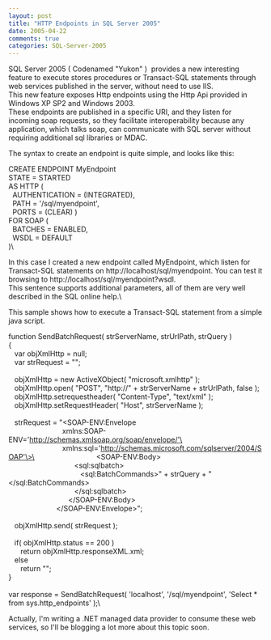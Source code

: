 ```yaml
---
layout: post
title: "HTTP Endpoints in SQL Server 2005"
date: 2005-04-22
comments: true
categories: SQL-Server-2005
---
```


SQL Server 2005 ( Codenamed "Yukon" )  provides a new interesting
feature to execute stores procedures or Transact-SQL statements through
web services published in the server, without need to use IIS.\
This new feature exposes Http endpoints using the Http Api provided in
Windows XP SP2 and Windows 2003.\
These endpoints are published in a specific URI, and they listen for
incoming soap requests, so they facilitate interoperability because any
application, which talks soap, can communicate with SQL server without
requiring additional sql libraries or MDAC.

The syntax to create an endpoint is quite simple, and looks like this:

CREATE ENDPOINT MyEndpoint\
STATE = STARTED\
AS HTTP (\
  AUTHENTICATION = (INTEGRATED),\
  PATH = '/sql/myendpoint',\
  PORTS = (CLEAR) )\
FOR SOAP (\
  BATCHES = ENABLED,\
  WSDL = DEFAULT\
)\

In this case I created a new endpoint called MyEndpoint, which listen
for Transact-SQL statements on http://localhost/sql/myendpoint. You can
test it browsing to http://localhost/sql/myendpoint?wsdl.\
This sentence supports additional parameters, all of them are very well
described in the SQL online help.\

This sample shows how to execute a Transact-SQL statement from a simple
java script.

function SendBatchRequest( strServerName, strUrlPath, strQuery )\
{\
   var objXmlHttp = null;\
   var strRequest = "";\
\
   objXmlHttp = new ActiveXObject( "microsoft.xmlhttp" );\
   objXmlHttp.open( "POST", "http://" + strServerName + strUrlPath,
false );\
   objXmlHttp.setrequestheader( "Content-Type", "text/xml" );\
   objXmlHttp.setRequestHeader( "Host", strServerName );\
\
   strRequest = "\<SOAP-ENV:Envelope\
                           xmlns:SOAP-ENV='http://schemas.xmlsoap.org/soap/envelope/'\
                           xmlns:sql='http://schemas.microsoft.com/sqlserver/2004/SOAP'\>\
                              \<SOAP-ENV:Body\>\
                                 \<sql:sqlbatch\>\
                                    \<sql:BatchCommands\>" + strQuery +
"\</sql:BatchCommands\>\
                                 \</sql:sqlbatch\>\
                              \</SOAP-ENV:Body\>\
                        \</SOAP-ENV:Envelope\>";\
\
   objXmlHttp.send( strRequest );\
\
   if( objXmlHttp.status == 200 )\
      return objXmlHttp.responseXML.xml;\
   else\
      return "";\
}\
\
var response = SendBatchRequest( 'localhost', '/sql/myendpoint', 'Select
\* from sys.http\_endpoints' );\

Actually, I'm writing a .NET managed data provider to consume these web
services, so I'll be blogging a lot more about this topic soon.

